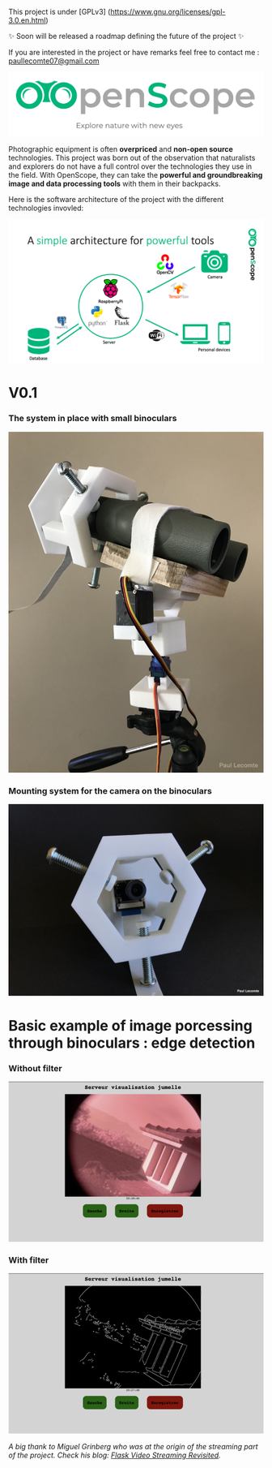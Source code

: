 This project is under [GPLv3] (https://www.gnu.org/licenses/gpl-3.0.en.html)

:sparkles: Soon will be released a roadmap defining the future of the project :sparkles:

If you are interested in the project or have remarks feel free to contact me : paullecomte07@gmail.com

![Alt text](https://github.com/paullecomte07/OpenScope/blob/master/.rdm_pictures/logo.png)


  Photographic equipment is often **overpriced** and **non-open source** technologies. This project was born out of the observation that naturalists and explorers do not have a full control over the technologies they use in the field.
With OpenScope, they can take the **powerful and groundbreaking image and data processing tools** with them in their backpacks.

Here is the software architecture of the project with the different technologies invovled:

![Alt text](https://github.com/paullecomte07/OpenScope/blob/master/.rdm_pictures/schema_of_the_project.png)


# V0.1
### The system in place with small binoculars
![Alt text](https://github.com/paullecomte07/OpenScope/blob/master/.rdm_pictures/V0.1.jpg)



### Mounting system for the camera on the binoculars
![Alt text](https://github.com/paullecomte07/OpenScope/blob/master/.rdm_pictures/mounting_system.jpg)


# Basic example of image porcessing through binoculars : edge detection

### Without filter
![Alt text](https://github.com/paullecomte07/OpenScope/blob/master/.rdm_pictures/windows.png)

### With filter
![Alt text](https://github.com/paullecomte07/OpenScope/blob/master/.rdm_pictures/windows_edge_detection.png)



*A big thank to Miguel Grinberg who was at the origin of the streaming part of the project. Check his blog: [Flask Video Streaming Revisited](http://blog.miguelgrinberg.com/post/flask-video-streaming-revisited).* 
